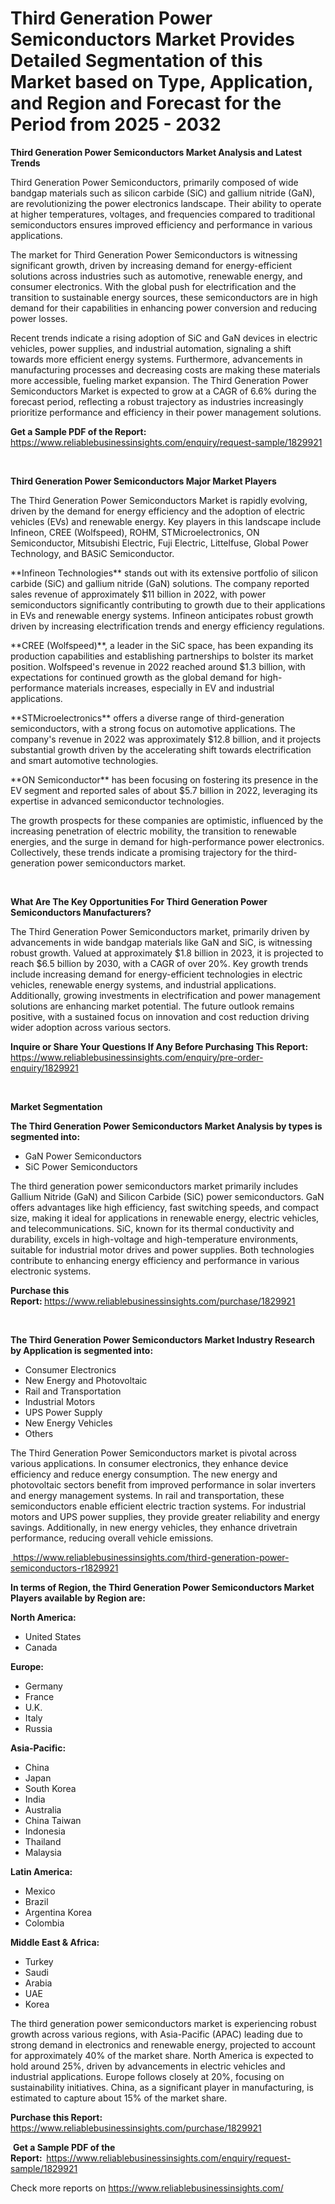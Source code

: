<p><h1>Third Generation Power Semiconductors Market Provides Detailed Segmentation of this Market based on Type, Application, and Region and Forecast for the Period from 2025 - 2032</h1></p><p><strong>Third Generation Power Semiconductors Market Analysis and Latest Trends</strong></p>
<p><p>Third Generation Power Semiconductors, primarily composed of wide bandgap materials such as silicon carbide (SiC) and gallium nitride (GaN), are revolutionizing the power electronics landscape. Their ability to operate at higher temperatures, voltages, and frequencies compared to traditional semiconductors ensures improved efficiency and performance in various applications.</p><p>The market for Third Generation Power Semiconductors is witnessing significant growth, driven by increasing demand for energy-efficient solutions across industries such as automotive, renewable energy, and consumer electronics. With the global push for electrification and the transition to sustainable energy sources, these semiconductors are in high demand for their capabilities in enhancing power conversion and reducing power losses.</p><p>Recent trends indicate a rising adoption of SiC and GaN devices in electric vehicles, power supplies, and industrial automation, signaling a shift towards more efficient energy systems. Furthermore, advancements in manufacturing processes and decreasing costs are making these materials more accessible, fueling market expansion. The Third Generation Power Semiconductors Market is expected to grow at a CAGR of 6.6% during the forecast period, reflecting a robust trajectory as industries increasingly prioritize performance and efficiency in their power management solutions.</p></p>
<p><strong>Get a Sample PDF of the Report:&nbsp;</strong> <a href="https://www.reliablebusinessinsights.com/enquiry/request-sample/1829921?utm_campaign=2234&utm_medium=2&utm_source=Github&utm_content=ia&utm_term=13022025&utm_id=third-generation-power-semiconductors">https://www.reliablebusinessinsights.com/enquiry/request-sample/1829921</a></p>
<p>&nbsp;</p>
<p><strong>Third Generation Power Semiconductors Major Market Players</strong></p>
<p><p>The Third Generation Power Semiconductors Market is rapidly evolving, driven by the demand for energy efficiency and the adoption of electric vehicles (EVs) and renewable energy. Key players in this landscape include Infineon, CREE (Wolfspeed), ROHM, STMicroelectronics, ON Semiconductor, Mitsubishi Electric, Fuji Electric, Littelfuse, Global Power Technology, and BASiC Semiconductor.</p><p>**Infineon Technologies** stands out with its extensive portfolio of silicon carbide (SiC) and gallium nitride (GaN) solutions. The company reported sales revenue of approximately $11 billion in 2022, with power semiconductors significantly contributing to growth due to their applications in EVs and renewable energy systems. Infineon anticipates robust growth driven by increasing electrification trends and energy efficiency regulations.</p><p>**CREE (Wolfspeed)**, a leader in the SiC space, has been expanding its production capabilities and establishing partnerships to bolster its market position. Wolfspeed's revenue in 2022 reached around $1.3 billion, with expectations for continued growth as the global demand for high-performance materials increases, especially in EV and industrial applications.</p><p>**STMicroelectronics** offers a diverse range of third-generation semiconductors, with a strong focus on automotive applications. The company's revenue in 2022 was approximately $12.8 billion, and it projects substantial growth driven by the accelerating shift towards electrification and smart automotive technologies.</p><p>**ON Semiconductor** has been focusing on fostering its presence in the EV segment and reported sales of about $5.7 billion in 2022, leveraging its expertise in advanced semiconductor technologies.</p><p>The growth prospects for these companies are optimistic, influenced by the increasing penetration of electric mobility, the transition to renewable energies, and the surge in demand for high-performance power electronics. Collectively, these trends indicate a promising trajectory for the third-generation power semiconductors market.</p></p>
<p>&nbsp;</p>
<p><strong>What Are The Key Opportunities For Third Generation Power Semiconductors Manufacturers?</strong></p>
<p><p>The Third Generation Power Semiconductors market, primarily driven by advancements in wide bandgap materials like GaN and SiC, is witnessing robust growth. Valued at approximately $1.8 billion in 2023, it is projected to reach $6.5 billion by 2030, with a CAGR of over 20%. Key growth trends include increasing demand for energy-efficient technologies in electric vehicles, renewable energy systems, and industrial applications. Additionally, growing investments in electrification and power management solutions are enhancing market potential. The future outlook remains positive, with a sustained focus on innovation and cost reduction driving wider adoption across various sectors.</p></p>
<p><strong>Inquire or Share Your Questions If Any Before Purchasing This Report:</strong> <a href="https://www.reliablebusinessinsights.com/enquiry/pre-order-enquiry/1829921?utm_campaign=2234&utm_medium=2&utm_source=Github&utm_content=ia&utm_term=13022025&utm_id=third-generation-power-semiconductors">https://www.reliablebusinessinsights.com/enquiry/pre-order-enquiry/1829921</a></p>
<p>&nbsp;</p>
<p><strong>Market Segmentation</strong></p>
<p><strong>The Third Generation Power Semiconductors Market Analysis by types is segmented into:</strong></p>
<p><ul><li>GaN Power Semiconductors</li><li>SiC Power Semiconductors</li></ul></p>
<p><p>The third generation power semiconductors market primarily includes Gallium Nitride (GaN) and Silicon Carbide (SiC) power semiconductors. GaN offers advantages like high efficiency, fast switching speeds, and compact size, making it ideal for applications in renewable energy, electric vehicles, and telecommunications. SiC, known for its thermal conductivity and durability, excels in high-voltage and high-temperature environments, suitable for industrial motor drives and power supplies. Both technologies contribute to enhancing energy efficiency and performance in various electronic systems.</p></p>
<p><strong>Purchase this Report:&nbsp;</strong><a href="https://www.reliablebusinessinsights.com/purchase/1829921?utm_campaign=2234&utm_medium=2&utm_source=Github&utm_content=ia&utm_term=13022025&utm_id=third-generation-power-semiconductors">https://www.reliablebusinessinsights.com/purchase/1829921</a></p>
<p>&nbsp;</p>
<p><strong>The Third Generation Power Semiconductors Market Industry Research by Application is segmented into:</strong></p>
<p><ul><li>Consumer Electronics</li><li>New Energy and Photovoltaic</li><li>Rail and Transportation</li><li>Industrial Motors</li><li>UPS Power Supply</li><li>New Energy Vehicles</li><li>Others</li></ul></p>
<p><p>The Third Generation Power Semiconductors market is pivotal across various applications. In consumer electronics, they enhance device efficiency and reduce energy consumption. The new energy and photovoltaic sectors benefit from improved performance in solar inverters and energy management systems. In rail and transportation, these semiconductors enable efficient electric traction systems. For industrial motors and UPS power supplies, they provide greater reliability and energy savings. Additionally, in new energy vehicles, they enhance drivetrain performance, reducing overall vehicle emissions.</p></p>
<p><a href="https://www.reliablebusinessinsights.com/third-generation-power-semiconductors-r1829921?utm_campaign=2234&utm_medium=2&utm_source=Github&utm_content=ia&utm_term=13022025&utm_id=third-generation-power-semiconductors">&nbsp;https://www.reliablebusinessinsights.com/third-generation-power-semiconductors-r1829921</a></p>
<p><strong>In terms of Region, the Third Generation Power Semiconductors Market Players available by Region are:</strong></p>
<p>
    <p> <strong> North America: </strong>
        <ul>
            <li>United States</li>
            <li>Canada</li>
        </ul>
        </p> 
    <p> <strong> Europe: </strong>
        <ul>
            <li>Germany</li>
            <li>France</li>
            <li>U.K.</li>
            <li>Italy</li>
            <li>Russia</li>
        </ul>
        </p> 
    <p> <strong> Asia-Pacific: </strong>
        <ul>
            <li>China</li>
            <li>Japan</li>
            <li>South Korea</li>
            <li>India</li>
            <li>Australia</li>
            <li>China Taiwan</li>
            <li>Indonesia</li>
            <li>Thailand</li>
            <li>Malaysia</li>
        </ul>
        </p> 
    <p> <strong> Latin America: </strong>
        <ul>
            <li>Mexico</li>
            <li>Brazil</li>
            <li>Argentina Korea</li>
            <li>Colombia</li>
        </ul>
        </p> 
    <p> <strong> Middle East & Africa: </strong>
        <ul>
            <li>Turkey</li>
            <li>Saudi</li>
            <li>Arabia</li>
            <li>UAE</li>
            <li>Korea</li>
        </ul>
    </p>
    </p>
<p><p>The third generation power semiconductors market is experiencing robust growth across various regions, with Asia-Pacific (APAC) leading due to strong demand in electronics and renewable energy, projected to account for approximately 40% of the market share. North America is expected to hold around 25%, driven by advancements in electric vehicles and industrial applications. Europe follows closely at 20%, focusing on sustainability initiatives. China, as a significant player in manufacturing, is estimated to capture about 15% of the market share.</p></p>
<p><strong>Purchase this Report: </strong><a href="https://www.reliablebusinessinsights.com/purchase/1829921?utm_campaign=2234&utm_medium=2&utm_source=Github&utm_content=ia&utm_term=13022025&utm_id=third-generation-power-semiconductors">https://www.reliablebusinessinsights.com/purchase/1829921</a></p>
<p>&nbsp;<strong>Get a Sample PDF of the Report:&nbsp;&nbsp;</strong><a href="https://www.reliablebusinessinsights.com/enquiry/request-sample/1829921?utm_campaign=2234&utm_medium=2&utm_source=Github&utm_content=ia&utm_term=13022025&utm_id=third-generation-power-semiconductors">https://www.reliablebusinessinsights.com/enquiry/request-sample/1829921</a></p>
<p><strong></strong></p>
<p>Check more reports on <a href="https://www.reliablebusinessinsights.com/?utm_campaign=2234&utm_medium=2&utm_source=Github&utm_content=ia&utm_term=13022025&utm_id=third-generation-power-semiconductors">https://www.reliablebusinessinsights.com/</a></p>